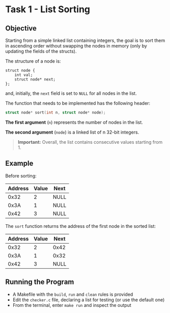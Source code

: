 # Task 1 - List Sorting

## Objective

Starting from a simple linked list containing integers, the goal is to sort them in ascending order without swapping the nodes in memory 
(only by updating the fields of the structs).

The structure of a node is:
```
struct node {
    int val;
    struct node* next;
};
```
and, initially, the `next` field is set to `NULL` for all nodes in the list.

The function that needs to be implemented has the following header:
```c
struct node* sort(int n, struct node* node);
```

**The first argument** (`n`) represents the number of nodes in the list.

**The second argument** (`node`) is a linked list of n 32-bit integers.

> **Important:** Overall, the list contains consecutive values starting from 1.

## Example

Before sorting:

| Address    | Value     | Next      |
| ---------  | --------- | --------- |
| 0x32       | 2         | NULL      |
| 0x3A       | 1         | NULL      |
| 0x42       | 3         | NULL      |

The `sort` function returns the address of the first node in the sorted list:

| Address    | Value     | Next      |
| ---------  | --------- | --------- |
| 0x32       | 2         | 0x42      |
| 0x3A       | 1         | 0x32      |
| 0x42       | 3         | NULL      |

## Running the Program

- A Makefile with the `build`, `run` and `clean` rules is provided
- Edit the `checker.c` file, declaring a list for testing (or use the default one)
- From the terminal, enter `make run` and inspect the output
